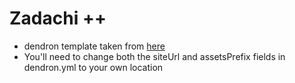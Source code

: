 # Zadachi ++

- dendron template taken from [here](https://github.com/dendronhq/template.publish.github-action/)
- You'll need to change both the siteUrl and assetsPrefix fields in dendron.yml to your own location